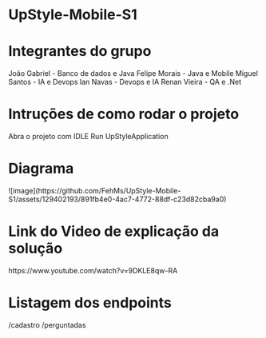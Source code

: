 ﻿# UpStyle-Mobile-S1

<h1> Integrantes do grupo </h1>
João Gabriel - Banco de dados e Java
Felipe Morais - Java e Mobile 
Miguel Santos - IA e Devops 
Ian Navas - Devops e IA
Renan Vieira - QA e .Net
<h1>Intruções de como rodar o projeto </h1>
Abra o projeto com IDLE Run UpStyleApplication
<h1>Diagrama</h1>
![image](https://github.com/FehMs/UpStyle-Mobile-S1/assets/129402193/891fb4e0-4ac7-4772-88df-c23d82cba9a0)
 <h1>Link do Video de explicação da solução</h1>
 https://www.youtube.com/watch?v=9DKLE8qw-RA
 <h1>Listagem dos endpoints</h1>
 /cadastro
 /perguntadas 

